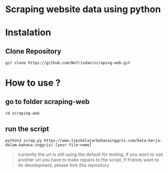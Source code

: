 # Scraping website data using python

# Instalation

## Clone Repository

```
git clone https://github.com/Nofrisdan/scraping-web.git

```

# How to use ?

## go to folder scraping-web

```
cd scraping-web

```

## run the script

```
python3 scrap.py https://www.tipsbelajarbahasainggris.com/kata-kerja-dalam-bahasa-inggris/ [your-file-name]

```

> currently the url is still using the default for testing, if you want to use another url you have to make repairs to the script, if friends want to do development, please fork this repository
